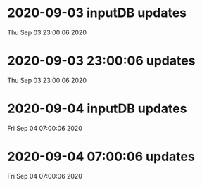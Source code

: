 
# 2020-09-03 inputDB updates 
 Thu Sep 03 23:00:06 2020 


# 2020-09-03 23:00:06 updates 
 Thu Sep 03 23:00:06 2020 


# 2020-09-04 inputDB updates 
 Fri Sep 04 07:00:06 2020 


# 2020-09-04 07:00:06 updates 
 Fri Sep 04 07:00:06 2020 

